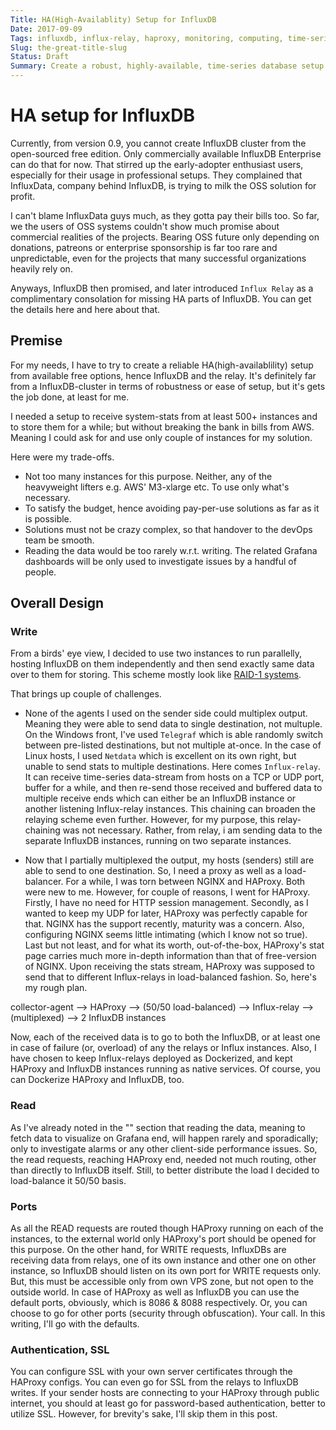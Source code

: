 ```yaml
---
Title: HA(High-Availablity) Setup for InfluxDB
Date: 2017-09-09
Tags: influxdb, influx-relay, haproxy, monitoring, computing, time-series, database, open-source, reliability 
Slug: the-great-title-slug
Status: Draft
Summary: Create a robust, highly-available, time-series database setup with open-source version of InfluxDB
---
```


HA setup for InfluxDB
=====================

Currently, from version 0.9, you cannot create InfluxDB cluster from the open-sourced free edition. Only commercially available InfluxDB Enterprise can do that for now. That stirred up the early-adopter enthusiast users, especially for their usage in professional setups. They complained that InfluxData, company behind InfluxDB, is trying to milk the OSS solution for profit.

I can't blame InfluxData guys much, as they gotta pay their bills too. So far, we the users of OSS systems couldn't show much promise about commercial realities of the projects. Bearing OSS future only depending on donations, patreons or enterprise sponsorship is far too rare and unpredictable, even for the projects that many successful organizations heavily rely on.

Anyways, InfluxDB then promised, and later introduced `Influx Relay` as a complimentary consolation for missing HA parts of InfluxDB. You can get the details here and here about that. 


## Premise

For my needs, I have to try to create a reliable HA(high-availablility) setup  from available free options, hence InfluxDB and the relay. It's definitely far from a InfluxDB-cluster in terms of robustness or ease of setup, but it's gets the job done, at least for me.

I needed a setup to receive system-stats from at least 500+ instances and to store them for a while; but without breaking the bank in bills from AWS. Meaning I could ask for and use only couple of instances for my solution.

Here were my trade-offs.
  *  Not too many instances for this purpose. Neither, any of the heavyweight lifters e.g. AWS' M3-xlarge etc. To use only what's necessary. 
  *  To satisfy the budget, hence avoiding pay-per-use solutions as far as it is possible.
  *  Solutions must not be crazy complex, so that handover to the devOps team be smooth.
  *  Reading the data would be too rarely w.r.t. writing. The related Grafana dashboards will be only used to investigate issues by a handful of people.
 

## Overall Design

### Write

From a birds' eye view, I decided to use two instances to run parallelly, hosting InfluxDB on them independently and then send exactly same data over to them for storing. This scheme mostly look like [RAID-1 systems](https://en.wikipedia.org/wiki/Standard_RAID_levels#RAID_1).

That brings up couple of challenges.
* None of the agents I used on the sender side could multiplex output. Meaning they were able to send data to single destination, not multuple. 
	On the Windows front, I've used `Telegraf` which is able randomly switch between pre-listed destinations, but not multiple at-once. 
	In the case of Linux hosts, I used `Netdata` which is excellent on its own right, but unable to send stats to multiple destinations.
  Here comes `Influx-relay`. It can receive time-series data-stream from hosts on a TCP or UDP port, buffer for a while, and then re-send those received and buffered data to multiple receive ends which can either be an InfluxDB instance or another listening Influx-relay instances. This chaining can broaden the relaying scheme even further. However, for my purpose, this relay-chaining was not necessary. Rather, from relay, i am sending data to the separate InfluxDB instances, running on two separate instances.

* Now that I partially multiplexed the output, my hosts (senders) still are able to send to one destination. So, I need a proxy as well as a load-balancer. For a while, I was torn between NGINX and HAProxy. Both were new to  me.
  However, for couple of reasons, I went for HAProxy.  Firstly, I have no need for HTTP session management. Secondly, as I wanted to keep my UDP for later, HAProxy was perfectly capable for that. NGINX has the support recently, maturity was a concern. Also, configuring NGINX seems little intimating (which I know not so true). Last but not least, and for what its worth, out-of-the-box, HAProxy's stat page carries much more in-depth information than that of free-version of NGINX.
	Upon receiving the stats stream, HAProxy was supposed to send that to different Influx-relays in load-balanced fashion.
	So, here's my rough plan. 

collector-agent --> HAProxy --> (50/50 load-balanced) --> Influx-relay --> (multiplexed)  -->  2 InfluxDB instances

Now, each of the received data is to go to both the InfluxDB, or at least one in case of failure (or, overload) of any the relays or Influx instances.
Also, I have chosen to keep Influx-relays deployed as Dockerized, and kept HAProxy and InfluxDB instances running as native services. Of course, you can Dockerize HAProxy and InfluxDB, too.  

### Read

As I've already noted in the "" section that reading the data, meaning to fetch data to visualize on Grafana end, will happen rarely and sporadically; only to investigate alarms or any other client-side performance issues. So, the read requests, reaching HAProxy end, needed not much routing, other than directly to InfluxDB itself. Still, to better distribute the load I decided to load-balance it 50/50 basis.

### Ports

As all the READ requests are routed though HAProxy running on each of the instances, to the external world only HAProxy's port should be opened for this purpose. 
On the other hand, for WRITE requests, InfluxDBs  are receiving data from relays, one of its own instance and other one on other instance, so InfluxDB should listen on its own port for WRITE requests only. But, this must be accessible only from own VPS zone, but not open to the outside world.
In case of HAProxy as well as InfluxDB you can use the default ports, obviously, which is 8086 & 8088 respectively. Or, you can choose to go for other ports (security through obfuscation). Your call. In this writing, I'll go with the defaults.

### Authentication, SSL

You can configure SSL with your own server certificates through the HAProxy configs. You can even go for SSL from the relays to InfluxDB writes. If your sender hosts are connecting to your HAProxy through public internet, you should at least go for password-based authentication, better to utilize SSL. However, for brevity's sake, I'll skip them in this post.
